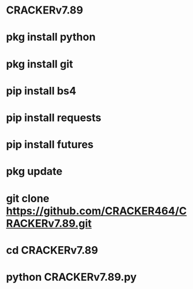 # CRACKERv7.89
# pkg install python 
# pkg install git 
# pip install bs4 
# pip install requests 
# pip install futures
# pkg update 
# git clone https://github.com/CRACKER464/CRACKERv7.89.git
# cd CRACKERv7.89
# python CRACKERv7.89.py
